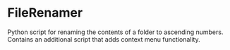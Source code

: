 # FileRenamer
Python script for renaming the contents of a folder to ascending numbers. 
Contains an additional script that adds context menu functionality.
